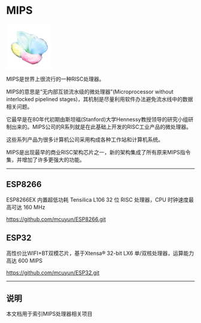 ﻿
# MIPS

[![sites](docs/mcuyun.png)](http://www.mcuyun.com)

MIPS是世界上很流行的一种RISC处理器。

MIPS的意思是“无内部互锁流水级的微处理器”(Microprocessor without interlocked pipelined stages)，其机制是尽量利用软件办法避免流水线中的数据相关问题。

它最早是在80年代初期由斯坦福(Stanford)大学Hennessy教授领导的研究小组研制出来的。MIPS公司的R系列就是在此基础上开发的RISC工业产品的微处理器。

这些系列产品为很多计算机公司采用构成各种工作站和计算机系统。 

MIPS是出现最早的商业RISC架构芯片之一，新的架构集成了所有原来MIPS指令集，并增加了许多更强大的功能。


---

## ESP8266

ESP8266EX 内置超低功耗 Tensilica L106 32 位 RISC 处理器，CPU 时钟速度最高可达 160 MHz

https://github.com/mcuyun/ESP8266.git

## ESP32

高性价比WIFI+BT双模芯片，基于Xtensa® 32-bit LX6 单/双核处理器，运算能力高达 600 MIPS

https://github.com/mcuyun/ESP32.git

---

## 说明

本文档用于索引MIPS处理器相关项目

